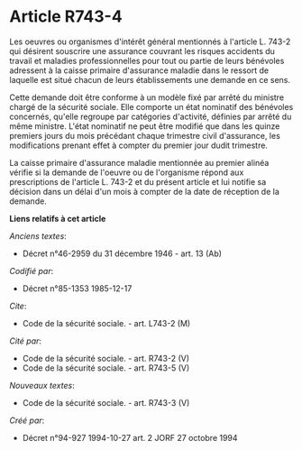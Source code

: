 # Article R743-4

Les oeuvres ou organismes d'intérêt général mentionnés à l'article L. 743-2 qui désirent souscrire une assurance couvrant les
risques accidents du travail et maladies professionnelles pour tout ou partie de leurs bénévoles adressent à la caisse
primaire d'assurance maladie dans le ressort de laquelle est situé chacun de leurs établissements une demande en ce sens.

Cette demande doit être conforme à un modèle fixé par arrêté du ministre chargé de la sécurité sociale. Elle comporte un état
nominatif des bénévoles concernés, qu'elle regroupe par catégories d'activité, définies par arrêté du même ministre. L'état
nominatif ne peut être modifié que dans les quinze premiers jours du mois précédant chaque trimestre civil d'assurance, les
modifications prenant effet à compter du premier jour dudit trimestre.

La caisse primaire d'assurance maladie mentionnée au premier alinéa vérifie si la demande de l'oeuvre ou de l'organisme
répond aux prescriptions de l'article L. 743-2 et du présent article et lui notifie sa décision dans un délai d'un mois à
compter de la date de réception de la demande.

**Liens relatifs à cet article**

_Anciens textes_:

  - Décret n°46-2959 du 31 décembre 1946 - art. 13 (Ab)

_Codifié par_:

  - Décret n°85-1353 1985-12-17

_Cite_:

  - Code de la sécurité sociale. - art. L743-2 (M)

_Cité par_:

  - Code de la sécurité sociale. - art. R743-2 (V)
  - Code de la sécurité sociale. - art. R743-5 (V)

_Nouveaux textes_:

  - Code de la sécurité sociale. - art. R743-3 (V)

_Créé par_:

  - Décret n°94-927 1994-10-27 art. 2 JORF 27 octobre 1994
